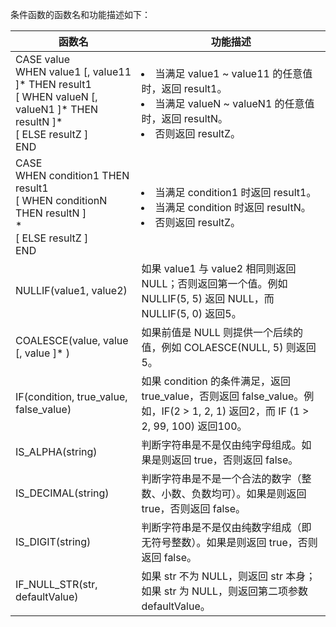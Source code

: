 条件函数的函数名和功能描述如下：

| 函数名                                                       | 功能描述                                                     |
| ------------------------------------------------------------ | ------------------------------------------------------------ |
| CASE value<br>WHEN value1 [, value11 ]\* THEN result1<br>[ WHEN valueN [, valueN1 ]\* THEN resultN ]\*<br>[ ELSE resultZ ]<br>END | <li>当满足 value1 ~ value11 的任意值时，返回 result1。<li>当满足 valueN ~ valueN1 的任意值时，返回 resultN。<li>否则返回 resultZ。 |
| CASE<br>WHEN condition1 THEN result1<br>[ WHEN conditionN THEN resultN ]<br>\*<br>[ ELSE resultZ ]<br>END | <li>当满足 condition1 时返回 result1。<li>当满足 condition 时返回 resultN。<li>否则返回 resultZ。 |
| NULLIF(value1, value2)                                       | 如果 value1 与 value2 相同则返回 NULL；否则返回第一个值。例如 NULLIF(5, 5) 返回 NULL，而 NULLIF(5, 0) 返回5。 |
| COALESCE(value, value [, value ]\* )                         | 如果前值是 NULL 则提供一个后续的值，例如 COLAESCE(NULL, 5) 则返回5。 |
| IF(condition, true_value, false_value)                       | 如果 condition 的条件满足，返回 true_value，否则返回 false_value。例如，IF(2 > 1, 2, 1) 返回2，而 IF (1 > 2, 99, 100) 返回100。 |
| IS_ALPHA(string)                                             | 判断字符串是不是仅由纯字母组成。如果是则返回 true，否则返回 false。 |
| IS_DECIMAL(string)                                           | 判断字符串是不是一个合法的数字（整数、小数、负数均可）。如果是则返回 true，否则返回 false。 |
| IS_DIGIT(string)                                             | 判断字符串是不是仅由纯数字组成（即无符号整数）。如果是则返回 true，否则返回 false。 |
| IF_NULL_STR(str, defaultValue)                               | 如果 str 不为 NULL，则返回 str 本身；如果 str 为 NULL，则返回第二项参数 defaultValue。 |
